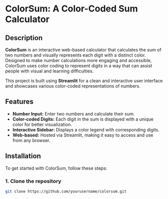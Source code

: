 # ColorSum: A Color-Coded Sum Calculator

## Description
**ColorSum** is an interactive web-based calculator that calculates the sum of two numbers and visually represents each digit with a distinct color. Designed to make number calculations more engaging and accessible, ColorSum uses color coding to represent digits in a way that can assist people with visual and learning difficulties.

This project is built using **Streamlit** for a clean and interactive user interface and showcases various color-coded representations of numbers.

## Features
- **Number Input:** Enter two numbers and calculate their sum.
- **Color-coded Digits:** Each digit in the sum is displayed with a unique color for better visualization.
- **Interactive Sidebar:** Displays a color legend with corresponding digits.
- **Web-based:** Hosted via Streamlit, making it easy to access and use from any browser.

## Installation

To get started with ColorSum, follow these steps:

### 1. Clone the repository
```bash
git clone https://github.com/yourusername/colorsum.git
